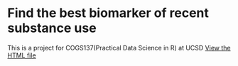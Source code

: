 # Find the best biomarker of recent substance use
This is a project for COGS137(Practical Data Science in R) at UCSD
[View the HTML file](https://fanfanccluo.github.io/Substance-use-analysis-in-R/cs01.html)
